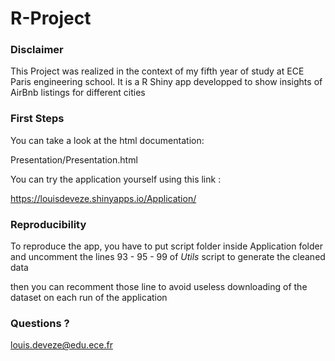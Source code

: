 # R-Project

### Disclaimer
This Project was realized in the context of my fifth year of study at ECE Paris engineering school. It is a R Shiny app developped to show insights of AirBnb listings for different cities

### First Steps
You can take a look at the html documentation:

Presentation/Presentation.html

You can try the application yourself using this link :

https://louisdeveze.shinyapps.io/Application/ 

### Reproducibility

To reproduce the app, you have to put script folder inside Application folder
and uncomment the lines 93 - 95 - 99 of *Utils* script to generate the cleaned data

then you can recomment those line to avoid useless downloading of the dataset on each run of the application


### Questions ?

louis.deveze@edu.ece.fr

